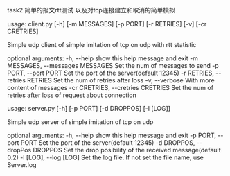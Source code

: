 task2 简单的报文rtt测试 以及对tcp连接建立和取消的简单模拟

usage: client.py [-h] [-m MESSAGES] [-p PORT] [-r RETRIES] [-v] [-cr CRETRIES]

Simple udp client of simple imitation of tcp on udp with rtt statistic

optional arguments:
  -h, --help            show this help message and exit
  -m MESSAGES, --messages MESSAGES
                        Set the num of messages to send
  -p PORT, --port PORT  Set the port of the server(default 12345)
  -r RETRIES, --retries RETRIES
                        Set the num of retries after loss
  -v, --verbose         With more content of messages
  -cr CRETRIES, --cretries CRETRIES
                        Set the num of retries after loss of request about connection

usage: server.py [-h] [-p PORT] [-d DROPPOS] [-l [LOG]]

Simple udp server of simple imitation of tcp on udp

optional arguments:
  -h, --help            show this help message and exit
  -p PORT, --port PORT  Set the port of the server(default 12345)
  -d DROPPOS, --dropPos DROPPOS
                        Set the drop posibility of the received message(default 0.2)
  -l [LOG], --log [LOG]
                        Set the log file. If not set the file name, use Server.log